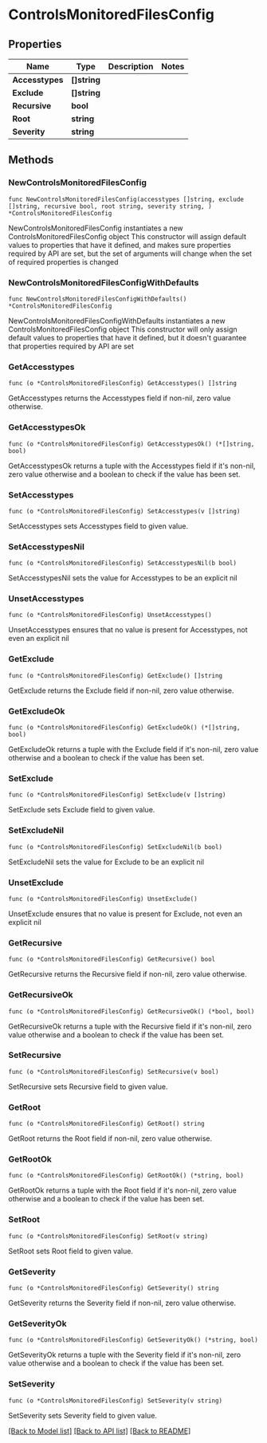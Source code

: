 # ControlsMonitoredFilesConfig

## Properties

Name | Type | Description | Notes
------------ | ------------- | ------------- | -------------
**Accesstypes** | **[]string** |  | 
**Exclude** | **[]string** |  | 
**Recursive** | **bool** |  | 
**Root** | **string** |  | 
**Severity** | **string** |  | 

## Methods

### NewControlsMonitoredFilesConfig

`func NewControlsMonitoredFilesConfig(accesstypes []string, exclude []string, recursive bool, root string, severity string, ) *ControlsMonitoredFilesConfig`

NewControlsMonitoredFilesConfig instantiates a new ControlsMonitoredFilesConfig object
This constructor will assign default values to properties that have it defined,
and makes sure properties required by API are set, but the set of arguments
will change when the set of required properties is changed

### NewControlsMonitoredFilesConfigWithDefaults

`func NewControlsMonitoredFilesConfigWithDefaults() *ControlsMonitoredFilesConfig`

NewControlsMonitoredFilesConfigWithDefaults instantiates a new ControlsMonitoredFilesConfig object
This constructor will only assign default values to properties that have it defined,
but it doesn't guarantee that properties required by API are set

### GetAccesstypes

`func (o *ControlsMonitoredFilesConfig) GetAccesstypes() []string`

GetAccesstypes returns the Accesstypes field if non-nil, zero value otherwise.

### GetAccesstypesOk

`func (o *ControlsMonitoredFilesConfig) GetAccesstypesOk() (*[]string, bool)`

GetAccesstypesOk returns a tuple with the Accesstypes field if it's non-nil, zero value otherwise
and a boolean to check if the value has been set.

### SetAccesstypes

`func (o *ControlsMonitoredFilesConfig) SetAccesstypes(v []string)`

SetAccesstypes sets Accesstypes field to given value.


### SetAccesstypesNil

`func (o *ControlsMonitoredFilesConfig) SetAccesstypesNil(b bool)`

 SetAccesstypesNil sets the value for Accesstypes to be an explicit nil

### UnsetAccesstypes
`func (o *ControlsMonitoredFilesConfig) UnsetAccesstypes()`

UnsetAccesstypes ensures that no value is present for Accesstypes, not even an explicit nil
### GetExclude

`func (o *ControlsMonitoredFilesConfig) GetExclude() []string`

GetExclude returns the Exclude field if non-nil, zero value otherwise.

### GetExcludeOk

`func (o *ControlsMonitoredFilesConfig) GetExcludeOk() (*[]string, bool)`

GetExcludeOk returns a tuple with the Exclude field if it's non-nil, zero value otherwise
and a boolean to check if the value has been set.

### SetExclude

`func (o *ControlsMonitoredFilesConfig) SetExclude(v []string)`

SetExclude sets Exclude field to given value.


### SetExcludeNil

`func (o *ControlsMonitoredFilesConfig) SetExcludeNil(b bool)`

 SetExcludeNil sets the value for Exclude to be an explicit nil

### UnsetExclude
`func (o *ControlsMonitoredFilesConfig) UnsetExclude()`

UnsetExclude ensures that no value is present for Exclude, not even an explicit nil
### GetRecursive

`func (o *ControlsMonitoredFilesConfig) GetRecursive() bool`

GetRecursive returns the Recursive field if non-nil, zero value otherwise.

### GetRecursiveOk

`func (o *ControlsMonitoredFilesConfig) GetRecursiveOk() (*bool, bool)`

GetRecursiveOk returns a tuple with the Recursive field if it's non-nil, zero value otherwise
and a boolean to check if the value has been set.

### SetRecursive

`func (o *ControlsMonitoredFilesConfig) SetRecursive(v bool)`

SetRecursive sets Recursive field to given value.


### GetRoot

`func (o *ControlsMonitoredFilesConfig) GetRoot() string`

GetRoot returns the Root field if non-nil, zero value otherwise.

### GetRootOk

`func (o *ControlsMonitoredFilesConfig) GetRootOk() (*string, bool)`

GetRootOk returns a tuple with the Root field if it's non-nil, zero value otherwise
and a boolean to check if the value has been set.

### SetRoot

`func (o *ControlsMonitoredFilesConfig) SetRoot(v string)`

SetRoot sets Root field to given value.


### GetSeverity

`func (o *ControlsMonitoredFilesConfig) GetSeverity() string`

GetSeverity returns the Severity field if non-nil, zero value otherwise.

### GetSeverityOk

`func (o *ControlsMonitoredFilesConfig) GetSeverityOk() (*string, bool)`

GetSeverityOk returns a tuple with the Severity field if it's non-nil, zero value otherwise
and a boolean to check if the value has been set.

### SetSeverity

`func (o *ControlsMonitoredFilesConfig) SetSeverity(v string)`

SetSeverity sets Severity field to given value.



[[Back to Model list]](../README.md#documentation-for-models) [[Back to API list]](../README.md#documentation-for-api-endpoints) [[Back to README]](../README.md)


